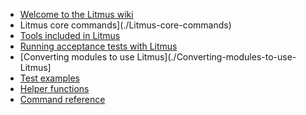* [Welcome to the Litmus wiki](./Welcome-to-the-Litmus-wiki)
* Litmus core commands](./Litmus-core-commands)
* [Tools included in Litmus](./tools-included-in-Litmus)
* [Running acceptance tests with Litmus](./Running-acceptance-tests)
* [Converting modules to use Litmus](./Converting-modules-to-use-Litmus]
* [Test examples](./Litmus-test-examples)
* [Helper functions](./Litmus-helper-functions)
* [Command reference](./Command-reference)
